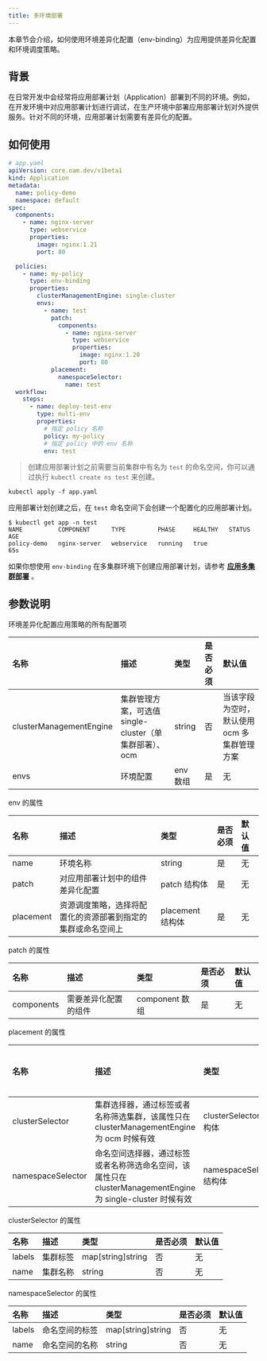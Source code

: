 ```yaml
---
title: 多环境部署
---
```


本章节会介绍，如何使用环境差异化配置（env-binding）为应用提供差异化配置和环境调度策略。

## 背景

在日常开发中会经常将应用部署计划（Application）部署到不同的环境。例如，在开发环境中对应用部署计划进行调试，在生产环境中部署应用部署计划对外提供服务。针对不同的环境，应用部署计划需要有差异化的配置。

## 如何使用

```yaml
# app.yaml
apiVersion: core.oam.dev/v1beta1
kind: Application
metadata:
  name: policy-demo
  namespace: default
spec:
  components:
    - name: nginx-server
      type: webservice
      properties:
        image: nginx:1.21
        port: 80

  policies:
    - name: my-policy
      type: env-binding
      properties:
        clusterManagementEngine: single-cluster
        envs:
          - name: test
            patch:
              components:
                - name: nginx-server
                  type: webservice
                  properties:
                    image: nginx:1.20
                    port: 80
            placement:
              namespaceSelector:
                name: test
  workflow:
    steps:
      - name: deploy-test-env
        type: multi-env
        properties:
          # 指定 policy 名称
          policy: my-policy
          # 指定 policy 中的 env 名称
          env: test

```

> 创建应用部署计划之前需要当前集群中有名为 `test` 的命名空间，你可以通过执行 `kubectl create ns test` 来创建。

```shell
kubectl apply -f app.yaml
```

应用部署计划创建之后，在 `test` 命名空间下会创建一个配置化的应用部署计划。

```shell
$ kubectl get app -n test
NAME          COMPONENT      TYPE         PHASE     HEALTHY   STATUS   AGE
policy-demo   nginx-server   webservice   running   true               65s
```

如果你想使用 `env-binding` 在多集群环境下创建应用部署计划，请参考 **[应用多集群部署](../../case-studies/multi-app-env-cluster)** 。

## 参数说明

环境差异化配置应用策略的所有配置项 

| 名称                    | 描述                                                   | 类型     | 是否必须 | 默认值                                      |
| :---------------------- | :----------------------------------------------------- | :------- | :------- | :------------------------------------------ |
| clusterManagementEngine | 集群管理方案，可选值 single-cluster（单集群部署）、ocm | string   | 否       | 当该字段为空时，默认使用 ocm 多集群管理方案 |
| envs                    | 环境配置                                               | env 数组 | 是       | 无                                          |

env 的属性

| 名称      | 描述                                                         | 类型             | 是否必须 | 默认值 |
| :-------- | :----------------------------------------------------------- | :--------------- | :------- | :----- |
| name      | 环境名称                                                     | string           | 是       | 无     |
| patch     | 对应用部署计划中的组件差异化配置                             | patch 结构体     | 是       | 无     |
| placement | 资源调度策略，选择将配置化的资源部署到指定的集群或命名空间上 | placement 结构体 | 是       | 无     |

patch 的属性

| 名称       | 描述                 | 类型           | 是否必须 | 默认值 |
| :--------- | :------------------- | :------------- | :------- | :----- |
| components | 需要差异化配置的组件 | component 数组 | 是       | 无     |

placement 的属性

| 名称              | 描述                                                                                                        | 类型                     | 是否必须 | 默认值 |
| :---------------- | :---------------------------------------------------------------------------------------------------------- | :----------------------- | :------- | :----- |
| clusterSelector   | 集群选择器，通过标签或者名称筛选集群，该属性只在 clusterManagementEngine 为 ocm 时候有效                    | clusterSelector 结构体   | 是       | 无     |
| namespaceSelector | 命名空间选择器，通过标签或者名称筛选命名空间，该属性只在 clusterManagementEngine 为 single-cluster 时候有效 | namespaceSelector 结构体 | 是       | 无     |

clusterSelector 的属性

| 名称   | 描述     | 类型              | 是否必须 | 默认值 |
| :----- | :------- | :---------------- | :------- | :----- |
| labels | 集群标签 | map[string]string | 否       | 无     |
| name   | 集群名称 | string            | 否       | 无     |

namespaceSelector 的属性

| 名称   | 描述           | 类型              | 是否必须 | 默认值 |
| :----- | :------------- | :---------------- | :------- | :----- |
| labels | 命名空间的标签 | map[string]string | 否       | 无     |
| name   | 命名空间的名称 | string            | 否       | 无     |